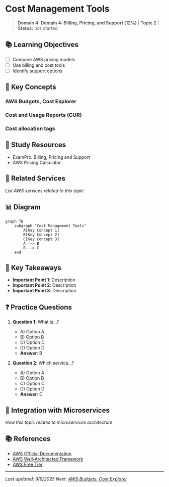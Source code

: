 # Cost Management Tools

> **Domain 4: Domain 4: Billing, Pricing, and Support (12%)** | **Topic 2** | **Status:** not_started

## 📚 Learning Objectives

- [ ] Compare AWS pricing models
- [ ] Use billing and cost tools
- [ ] Identify support options

## 🎯 Key Concepts

### AWS Budgets, Cost Explorer

### Cost and Usage Reports (CUR)

### Cost allocation tags

## 📖 Study Resources

- ExamPro: Billing, Pricing and Support
- AWS Pricing Calculator

## 🔗 Related Services

*List AWS services related to this topic*

## 📊 Diagram

```mermaid
graph TB
    subgraph "Cost Management Tools"
        A[Key Concept 1]
        B[Key Concept 2]
        C[Key Concept 3]
        A --> B
        B --> C
    end
```

## 🧠 Key Takeaways

- **Important Point 1**: Description
- **Important Point 2**: Description
- **Important Point 3**: Description

## ❓ Practice Questions

1. **Question 1**: What is...?
   - A) Option A
   - B) Option B
   - C) Option C
   - D) Option D
   - **Answer**: B

2. **Question 2**: Which service...?
   - A) Option A
   - B) Option B
   - C) Option C
   - D) Option D
   - **Answer**: C

## 🔗 Integration with Microservices

*How this topic relates to microservices architecture*

## 📚 References

- [AWS Official Documentation](https://docs.aws.amazon.com/)
- [AWS Well-Architected Framework](https://aws.amazon.com/architecture/well-architected/)
- [AWS Free Tier](https://aws.amazon.com/free/)

---

*Last updated: 9/9/2025*
*Next: [AWS Budgets, Cost Explorer](./support-organizations.md)*
